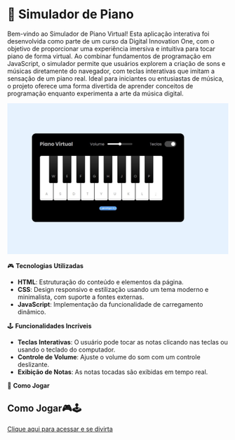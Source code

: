 # 🎹 Simulador de Piano


Bem-vindo ao Simulador de Piano Virtual! Esta aplicação interativa foi desenvolvida como parte de um curso da Digital Innovation One, com o objetivo de proporcionar uma experiência imersiva e intuitiva para tocar piano de forma virtual. Ao combinar fundamentos de programação em JavaScript, o simulador permite que usuários explorem a criação de sons e músicas diretamente do navegador, com teclas interativas que imitam a sensação de um piano real. Ideal para iniciantes ou entusiastas de música, o projeto oferece uma forma divertida de aprender conceitos de programação enquanto experimenta a arte da música digital.

![image](https://raw.githubusercontent.com/rodrigor-ti/simuladorPiano/refs/heads/main/src/images/piano.jpg)

🎮 **Tecnologias Utilizadas**

-   **HTML**: Estruturação do conteúdo e elementos da página.
-   **CSS**: Design responsivo e estilização usando um tema moderno e minimalista, com suporte a fontes externas.
-   **JavaScript**: Implementação da funcionalidade de carregamento dinâmico.

  
🕹️ **Funcionalidades Incríveis**

- **Teclas Interativas**: O usuário pode tocar as notas clicando nas teclas ou usando o teclado do computador.
- **Controle de Volume**: Ajuste o volume do som com um controle deslizante.
- **Exibição de Notas**: As notas tocadas são exibidas em tempo real.
  

🚀 **Como Jogar**

## Como Jogar🎮🕹️
<a href="https://rodrigor-ti.github.io/simuladorPiano/" target="_blank">Clique aqui para acessar e se divirta</a>